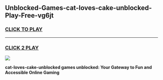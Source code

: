 
## Unblocked-Games-cat-loves-cake-unblocked-Play-Free-vg6jt
<h3>
<a href="https://premium76.site?title=cat-loves-cake-unblocked&ref=23A">CLICK TO PLAY</a></h3>
<hr>

<h3>
<a href="https://premium76.site?title=cat-loves-cake-unblocked&ref=23A">CLICK 2 PLAY</a>
  
</h3>

<a href="https://premium76.site?title=cat-loves-cake-unblocked&ref=23A"><img src="https://clearcache.store/games.png"></a>


**cat-loves-cake-unblocked games unblocked: Your Gateway to Fun and Accessible Online Gaming**
